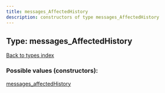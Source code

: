 ```yaml
---
title: messages_AffectedHistory
description: constructors of type messages_AffectedHistory
---
```

## Type: messages\_AffectedHistory  
[Back to types index](index.md)



### Possible values (constructors):

[messages\_affectedHistory](../constructors/messages_affectedHistory.md)  

